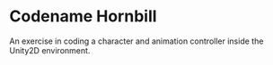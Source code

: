 # Codename Hornbill

An exercise in coding a character and animation controller inside the Unity2D environment.
